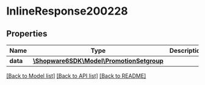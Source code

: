 # InlineResponse200228

## Properties
Name | Type | Description | Notes
------------ | ------------- | ------------- | -------------
**data** | [**\Shopware6SDK\Model\PromotionSetgroup**](PromotionSetgroup.md) |  | [optional] 

[[Back to Model list]](../../README.md#documentation-for-models) [[Back to API list]](../../README.md#documentation-for-api-endpoints) [[Back to README]](../../README.md)

